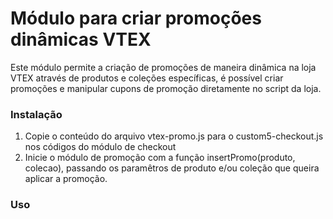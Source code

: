 Módulo para criar promoções dinâmicas VTEX 
==============

Este módulo permite a criação de promoções de maneira dinâmica na loja VTEX através de produtos e coleções específicas, é possível criar promoções e manipular cupons de promoção diretamente no script da loja.

### Instalação

1. Copie o conteúdo do arquivo vtex-promo.js para o custom5-checkout.js nos códigos do módulo de checkout
2. Inicie o módulo de promoção com a função insertPromo(produto, colecao), passando os paramêtros de produto e/ou coleção que queira aplicar a promoção.

### Uso